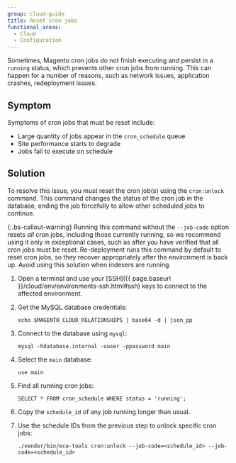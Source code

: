 ```yaml
---
group: cloud-guide
title: Reset cron jobs
functional_areas:
  - Cloud
  - Configuration
---
```


Sometimes, Magento cron jobs do not finish executing and persist in a `running` status, which prevents other cron jobs from running. This can happen for a number of reasons, such as network issues, application crashes, redeployment issues.

## Symptom

Symptoms of cron jobs that must be reset include:

*  Large quantity of jobs appear in the `cron_schedule` queue
*  Site performance starts to degrade
*  Jobs fail to execute on schedule

## Solution

To resolve this issue, you must reset the cron job(s) using the `cron:unlock` command. This command changes the status of the cron job in the database, ending the job forcefully to allow other scheduled jobs to continue.

{:.bs-callout-warning}
Running this command without the `--job-code` option resets _all_ cron jobs, including those currently running, so we recommend using it only in exceptional cases, such as after you have verified that all cron jobs must be reset. Re-deployment runs this command by default to reset cron jobs, so they recover appropriately after the environment is back up. Avoid using this solution when indexers are running.

1. Open a terminal and use your [SSH]({{ page.baseurl }}/cloud/env/environments-ssh.html#ssh) keys to connect to the affected environment.

1. Get the MySQL database credentials:

    ```shell
    echo $MAGENTO_CLOUD_RELATIONSHIPS | base64 -d | json_pp
    ```

1. Connect to the database using `mysql`:

    ```shell
    mysql -hdatabase.internal -uuser -ppassword main
    ```

1. Select the `main` database:

    ```shell
    use main
    ```

1. Find all running cron jobs:

    ```shell
    SELECT * FROM cron_schedule WHERE status = 'running';
    ```

1. Copy the `schedule_id` of any job running longer than usual.

1. Use the schedule IDs from the previous step to unlock specific cron jobs:

    ```shell
    ./vendor/bin/ece-tools cron:unlock --job-code=<schedule_id> --job-code=<schedule_id>
    ```

